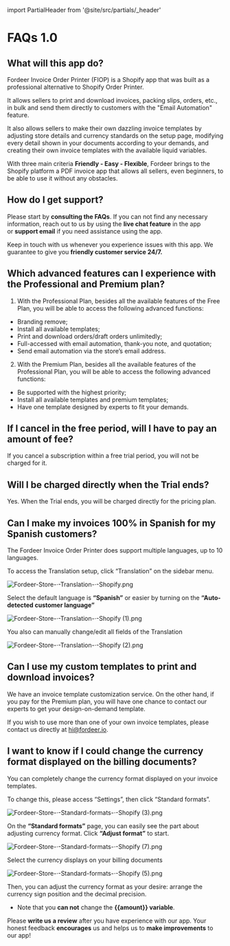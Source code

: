 import PartialHeader from '@site/src/partials/_header'


# FAQs 1.0


## **What will this app do?**

Fordeer Invoice Order Printer (FIOP) is a Shopify app that was built as a professional alternative to Shopify Order Printer. 

It allows sellers to print and download invoices, packing slips, orders, etc., in bulk and send them directly to customers with the "Email Automation" feature. 

It also allows sellers to make their own dazzling invoice templates by adjusting store details and currency standards on the setup page, modifying every detail shown in your documents according to your demands, and creating their own invoice templates with the available liquid variables. 

With three main criteria **Friendly - Easy - Flexible**, Fordeer brings to the Shopify platform a PDF invoice app that allows all sellers, even beginners, to be able to use it without any obstacles.

## **How do I get support?**

Please start by **consulting the FAQs**. If you can not find any necessary information, reach out to us by using the **live chat feature** in the app or **support email** if you need assistance using the app.

Keep in touch with us whenever you experience issues with this app. We guarantee to give you **friendly customer service 24/7.**

## **Which advanced features can I experience with the Professional and Premium plan?**

1. With the Professional Plan, besides all the available features of the Free Plan, you will be able to access the following advanced functions:

- Branding remove;
- Install all available templates;
- Print and download orders/draft orders unlimitedly;
- Full-accessed with email automation, thank-you note, and quotation;
- Send email automation via the store’s email address.

2. With the Premium Plan, besides all the available features of the Professional Plan, you will be able to access the following advanced functions:

- Be supported with the highest priority;
- Install all available templates and premium templates;
- Have one template designed by experts to fit your demands.

## **If I cancel in the free period, will I have to pay an amount of fee?**

If you cancel a subscription within a free trial period, you will not be charged for it.

## **Will I be charged directly when the Trial ends?**

Yes. When the Trial ends, you will be charged directly for the pricing plan. 

## **Can I make my invoices 100% in Spanish for my Spanish customers?**

The Fordeer Invoice Order Printer does support multiple languages, up to 10 languages. 

To access the Translation setup, click “Translation” on the sidebar menu. 

![Fordeer-Store-·-Translation-·-Shopify.png](FAQs%201%200%206fd77e5d91234396924fffddf29f1586/Fordeer-Store--Translation--Shopify.png)

Select the default language is **“Spanish”** or easier by turning on the **“Auto-detected customer language”**

![Fordeer-Store-·-Translation-·-Shopify (1).png](FAQs%201%200%206fd77e5d91234396924fffddf29f1586/Fordeer-Store--Translation--Shopify_(1).png)

You also can manually change/edit all fields of the Translation

![Fordeer-Store-·-Translation-·-Shopify (2).png](FAQs%201%200%206fd77e5d91234396924fffddf29f1586/Fordeer-Store--Translation--Shopify_(2).png)

## **Can I use my custom templates to print and download invoices?**

We have an invoice template customization service. On the other hand, if you pay for the Premium plan, you will have one chance to contact our experts to get your design-on-demand template. 

If you wish to use more than one of your own invoice templates, please contact us directly at hi@fordeer.io.

## I want to know if I could change the currency format displayed on the billing documents?

You can completely change the currency format displayed on your invoice templates.

To change this, please access “Settings”, then click “Standard formats”.

![Fordeer-Store-·-Standard-formats-·-Shopify (3).png](FAQs%201%200%206fd77e5d91234396924fffddf29f1586/Fordeer-Store--Standard-formats--Shopify_(3).png)

On the **“Standard formats”** page, you can easily see the part about adjusting currency format. Click **“Adjust format”** to start. 

![Fordeer-Store-·-Standard-formats-·-Shopify (7).png](FAQs%201%200%206fd77e5d91234396924fffddf29f1586/Fordeer-Store--Standard-formats--Shopify_(7).png)

Select the currency displays on your billing documents

![Fordeer-Store-·-Standard-formats-·-Shopify (5).png](FAQs%201%200%206fd77e5d91234396924fffddf29f1586/Fordeer-Store--Standard-formats--Shopify_(5).png)

Then, you can adjust the currency format as your desire: arrange the currency sign position and the decimal precision. 

- Note that you **can not** change the **{{amount}} variable**.

Please **write us a review** after you have experience with our app. Your honest feedback **encourages** us and helps us to **make improvements** to our app!

<PartialHeader/>
